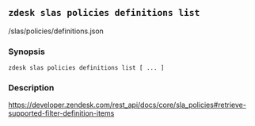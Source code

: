 ## `zdesk slas policies definitions list`

/slas/policies/definitions.json

### Synopsis

    zdesk slas policies definitions list [ ... ]

### Description

https://developer.zendesk.com/rest_api/docs/core/sla_policies#retrieve-supported-filter-definition-items

